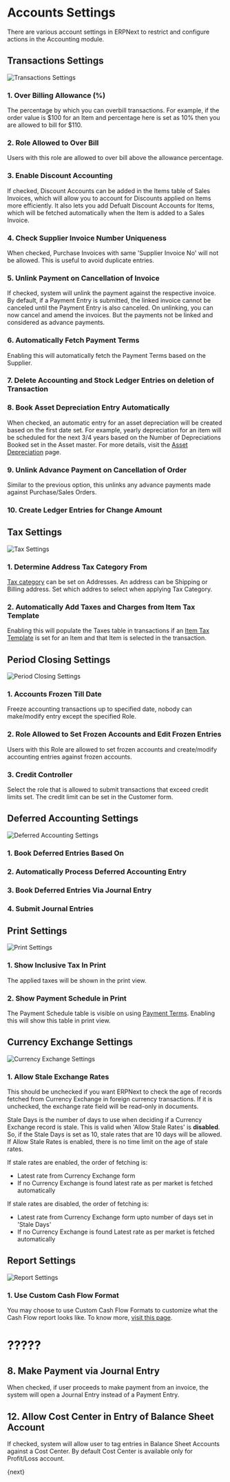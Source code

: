 <!-- add-breadcrumbs -->
# Accounts Settings

There are various account settings in ERPNext to restrict and configure actions in the Accounting module.

## Transactions Settings

![Transactions Settings]({{docs_base_url}}/v13/assets/img/accounts/accounts-settings-transactions.png)

### 1. Over Billing Allowance (%)
The percentage by which you can overbill transactions. For example, if the order value is $100 for an Item and percentage here is set as 10% then you are allowed to bill for $110.

### 2. Role Allowed to Over Bill
Users with this role are allowed to over bill above the allowance percentage.

### 3. Enable Discount Accounting
If checked, Discount Accounts can be added in the Items table of Sales Invoices, which will allow you to account for Discounts applied on Items more efficiently. It also lets you add Defualt Discount Accounts for Items, which will be fetched automatically when the Item is added to a Sales Invoice.

### 4. Check Supplier Invoice Number Uniqueness
When checked, Purchase Invoices with same 'Supplier Invoice No' will not be allowed. This is useful to avoid duplicate entries.

### 5. Unlink Payment on Cancellation of Invoice
If checked, system will unlink the payment against the respective invoice. By default, if a Payment Entry is submitted, the linked invoice cannot be canceled until the Payment Entry is also canceled. On unlinking, you can now cancel and amend the invoices. But the payments not be linked and considered as advance payments.

### 6. Automatically Fetch Payment Terms
Enabling this will automatically fetch the Payment Terms based on the Supplier.

### 7. Delete Accounting and Stock Ledger Entries on deletion of Transaction

### 8. Book Asset Depreciation Entry Automatically
When checked, an automatic entry for an asset depreciation will be created based on the first date set. For example, yearly depreciation for an item will be scheduled for the next 3/4 years based on the Number of Depreciations Booked set in the Asset master. For more details, visit the [Asset Depreciation](/docs/v13/user/manual/en/asset/asset-depreciation) page.

### 9. Unlink Advance Payment on Cancellation of Order
Similar to the previous option, this unlinks any advance payments made against Purchase/Sales Orders.

### 10. Create Ledger Entries for Change Amount

## Tax Settings
![Tax Settings]({{docs_base_url}}/v13/assets/img/accounts/accounts-settings-tax.png)

### 1. Determine Address Tax Category From
[Tax category](/docs/v13/user/manual/en/accounts/tax-category) can be set on Addresses. An address can be Shipping or Billing address. Set which addres to select when applying Tax Category.

### 2. Automatically Add Taxes and Charges from Item Tax Template
Enabling this will populate the Taxes table in transactions if an [Item Tax Template](/docs/v13/user/manual/en/accounts/item-tax-template) is set for an Item and that Item is selected in the transaction.

## Period Closing Settings
![Period Closing Settings]({{docs_base_url}}/v13/assets/img/accounts/accounts-settings-period-closing.png)

### 1. Accounts Frozen Till Date
Freeze accounting transactions up to specified date, nobody can make/modify entry except the specified Role.

### 2. Role Allowed to Set Frozen Accounts and Edit Frozen Entries
Users with this Role are allowed to set frozen accounts and create/modify accounting entries against frozen accounts.

### 3. Credit Controller
Select the role that is allowed to submit transactions that exceed credit limits set. The credit limit can be set in the Customer form.

## Deferred Accounting Settings
![Deferred Accounting Settings]({{docs_base_url}}/v13/assets/img/accounts/accounts-settings-deferred-accounting.png)

### 1. Book Deferred Entries Based On

### 2. Automatically Process Deferred Accounting Entry

### 3. Book Deferred Entries Via Journal Entry

### 4. Submit Journal Entries

## Print Settings
![Print Settings]({{docs_base_url}}/v13/assets/img/accounts/accounts-settings-print.png)

### 1. Show Inclusive Tax In Print 
The applied taxes will be shown in the print view.

### 2. Show Payment Schedule in Print
The Payment Schedule table is visible on using [Payment Terms](/docs/v13/user/manual/en/accounts/payment-terms). Enabling this will show this table in print view.

## Currency Exchange Settings
![Currency Exchange Settings]({{docs_base_url}}/v13/assets/img/accounts/accounts-settings-currency-exchange.png)

### 1. Allow Stale Exchange Rates
This should be unchecked if you want ERPNext to check the age of records fetched from Currency Exchange in foreign currency transactions. If it is unchecked, the exchange rate field will be read-only in documents.

Stale Days is the number of days to use when deciding if a Currency Exchange record is stale. This is valid when 'Allow Stale Rates' is **disabled**. So, if the Stale Days is set as 10, stale rates that are 10 days will be allowed. If Allow Stale Rates is enabled, there is no time limit on the age of stale rates.

If stale rates are enabled, the order of fetching is:

* Latest rate from Currency Exchange form
* If no Currency Exchange is found latest rate as per market is fetched automatically

If stale rates are disabled, the order of fetching is:

* Latest rate from Currency Exchange form upto number of days set in 'Stale Days'
* If no Currency Exchange is found Latest rate as per market is fetched automatically

## Report Settings
![Report Settings]({{docs_base_url}}/v13/assets/img/accounts/accounts-settings-report.png)

### 1. Use Custom Cash Flow Format
You may choose to use Custom Cash Flow Formats to customize what the Cash Flow report looks like. To know more, [visit this page](/docs/v13/user/manual/en/accounts/articles/how-to-customise-cash-flow-report).








# ?????
## 8. Make Payment via Journal Entry
When checked, if user proceeds to make payment from an invoice, the system will open a Journal Entry instead of a Payment Entry.


## 12. Allow Cost Center in Entry of Balance Sheet Account
If checked, system will allow user to tag entries in Balance Sheet Accounts against a Cost Center. By default Cost Center is available only for Profit/Loss account.




{next}